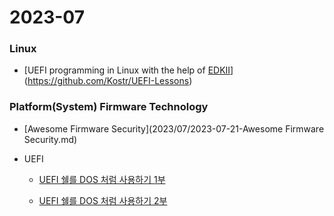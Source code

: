 # 2023-07

### Linux

- [UEFI programming in Linux with the help of [EDKII](https://github.com/tianocore/edk2)](https://github.com/Kostr/UEFI-Lessons)



### Platform(System) Firmware Technology

- [Awesome Firmware Security](2023/07/2023-07-21-Awesome Firmware Security.md)

- UEFI

  - [UEFI 쉘를 DOS 처럼 사용하기 1부](2023/07/2023-07-21-UEFI1.md)

  - [UEFI 쉘를 DOS 처럼 사용하기 2부](2023/07/2023-07-21-UEFI2.md)


